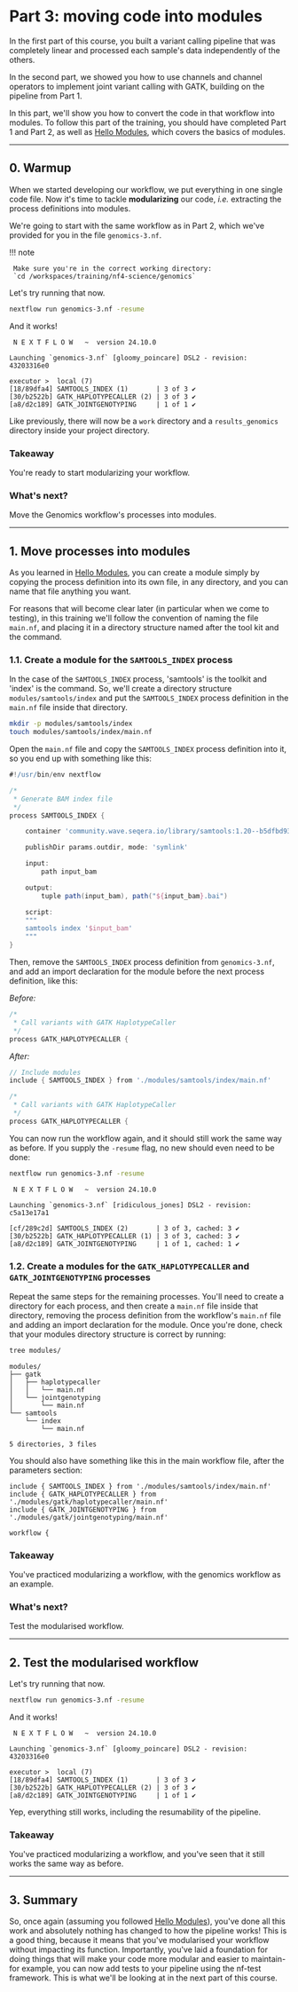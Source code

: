 # Part 3: moving code into modules

In the first part of this course, you built a variant calling pipeline that was completely linear and processed each sample's data independently of the others.

In the second part, we showed you how to use channels and channel operators to implement joint variant calling with GATK, building on the pipeline from Part 1.

In this part, we'll show you how to convert the code in that workflow into modules. To follow this part of the training, you should have completed Part 1 and Part 2, as well as [Hello Modules](../../../hello_nextflow/hello_modules.md), which covers the basics of modules.

---

## 0. Warmup

When we started developing our workflow, we put everything in one single code file.
Now it's time to tackle **modularizing** our code, _i.e._ extracting the process definitions into modules.

We're going to start with the same workflow as in Part 2, which we've provided for you in the file `genomics-3.nf`.

!!! note

     Make sure you're in the correct working directory:
     `cd /workspaces/training/nf4-science/genomics`

Let's try running that now.

```bash
nextflow run genomics-3.nf -resume
```

And it works!

```console title="Output"
 N E X T F L O W   ~  version 24.10.0

Launching `genomics-3.nf` [gloomy_poincare] DSL2 - revision: 43203316e0

executor >  local (7)
[18/89dfa4] SAMTOOLS_INDEX (1)       | 3 of 3 ✔
[30/b2522b] GATK_HAPLOTYPECALLER (2) | 3 of 3 ✔
[a8/d2c189] GATK_JOINTGENOTYPING     | 1 of 1 ✔
```

Like previously, there will now be a `work` directory and a `results_genomics` directory inside your project directory.

### Takeaway

You're ready to start modularizing your workflow.

### What's next?

Move the Genomics workflow's processes into modules.

---

## 1. Move processes into modules

As you learned in [Hello Modules](../../../hello_nextflow/hello_modules.md), you can create a module simply by copying the process definition into its own file, in any directory, and you can name that file anything you want.

For reasons that will become clear later (in particular when we come to testing), in this training we'll follow the convention of naming the file `main.nf`, and placing it in a directory structure named after the tool kit and the command.

### 1.1. Create a module for the `SAMTOOLS_INDEX` process

In the case of the `SAMTOOLS_INDEX` process, 'samtools' is the toolkit and 'index' is the command. So, we'll create a directory structure `modules/samtools/index` and put the `SAMTOOLS_INDEX` process definition in the `main.nf` file inside that directory.

```bash
mkdir -p modules/samtools/index
touch modules/samtools/index/main.nf
```

Open the `main.nf` file and copy the `SAMTOOLS_INDEX` process definition into it, so you end up with something like this:

```groovy title="modules/samtools/index/main.nf" linenums="1"
#!/usr/bin/env nextflow

/*
 * Generate BAM index file
 */
process SAMTOOLS_INDEX {

    container 'community.wave.seqera.io/library/samtools:1.20--b5dfbd93de237464'

    publishDir params.outdir, mode: 'symlink'

    input:
        path input_bam

    output:
        tuple path(input_bam), path("${input_bam}.bai")

    script:
    """
    samtools index '$input_bam'
    """
}
```

Then, remove the `SAMTOOLS_INDEX` process definition from `genomics-3.nf`, and add an import declaration for the module before the next process definition, like this:

_Before:_

```groovy title="tests/main.nf.test" linenums="1" hl_lines="1"
/*
 * Call variants with GATK HaplotypeCaller
 */
process GATK_HAPLOTYPECALLER {
```

_After:_

```groovy title="genomics-3.nf" linenums="1" hl_lines="1 2"
// Include modules
include { SAMTOOLS_INDEX } from './modules/samtools/index/main.nf'

/*
 * Call variants with GATK HaplotypeCaller
 */
process GATK_HAPLOTYPECALLER {
```

You can now run the workflow again, and it should still work the same way as before. If you supply the `-resume` flag, no new should even need to be done:

```bash
nextflow run genomics-3.nf -resume
```

```console title="Re-used Output after moving SAMTOOLS_INDEX to a module"
 N E X T F L O W   ~  version 24.10.0

Launching `genomics-3.nf` [ridiculous_jones] DSL2 - revision: c5a13e17a1

[cf/289c2d] SAMTOOLS_INDEX (2)       | 3 of 3, cached: 3 ✔
[30/b2522b] GATK_HAPLOTYPECALLER (1) | 3 of 3, cached: 3 ✔
[a8/d2c189] GATK_JOINTGENOTYPING     | 1 of 1, cached: 1 ✔
```

### 1.2. Create a modules for the `GATK_HAPLOTYPECALLER` and `GATK_JOINTGENOTYPING` processes

Repeat the same steps for the remaining processes. You'll need to create a directory for each process, and then create a `main.nf` file inside that directory, removing the process definition from the workflow's `main.nf` file and adding an import declaration for the module. Once you're done, check that your modules directory structure is correct by running:

```bash
tree modules/
```

```console title="Directory structure"
modules/
├── gatk
│   ├── haplotypecaller
│   │   └── main.nf
│   └── jointgenotyping
│       └── main.nf
└── samtools
    └── index
        └── main.nf

5 directories, 3 files
```

You should also have something like this in the main workflow file, after the parameters section:

```
include { SAMTOOLS_INDEX } from './modules/samtools/index/main.nf'
include { GATK_HAPLOTYPECALLER } from './modules/gatk/haplotypecaller/main.nf'
include { GATK_JOINTGENOTYPING } from './modules/gatk/jointgenotyping/main.nf'

workflow {
```

### Takeaway

You've practiced modularizing a workflow, with the genomics workflow as an example.

### What's next?

Test the modularised workflow.

---

## 2. Test the modularised workflow

Let's try running that now.

```bash
nextflow run genomics-3.nf -resume
```

And it works!

```console title="Output"
 N E X T F L O W   ~  version 24.10.0

Launching `genomics-3.nf` [gloomy_poincare] DSL2 - revision: 43203316e0

executor >  local (7)
[18/89dfa4] SAMTOOLS_INDEX (1)       | 3 of 3 ✔
[30/b2522b] GATK_HAPLOTYPECALLER (2) | 3 of 3 ✔
[a8/d2c189] GATK_JOINTGENOTYPING     | 1 of 1 ✔
```

Yep, everything still works, including the resumability of the pipeline.

### Takeaway

You've practiced modularizing a workflow, and you've seen that it still works the same way as before.

---

## 3. Summary

So, once again (assuming you followed [Hello Modules](../../../hello_nextflow/hello_modules.md)), you've done all this work and absolutely nothing has changed to how the pipeline works! This is a good thing, because it means that you've modularised your workflow without impacting its function. Importantly, you've laid a foundation for doing things that will make your code more modular and easier to maintain- for example, you can now add tests to your pipeline using the nf-test framework. This is what we'll be looking at in the next part of this course.
